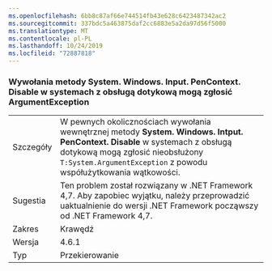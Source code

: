 ```yaml
---
ms.openlocfilehash: 6bb8c87af66e744514fb43e628c6423487342ac2
ms.sourcegitcommit: 337bdc5a463875daf2cc6883e5a2da97d56f5000
ms.translationtype: MT
ms.contentlocale: pl-PL
ms.lasthandoff: 10/24/2019
ms.locfileid: "72887818"
---
```

### <a name="calls-to-systemwindowsinputpencontextdisable-on-touch-enabled-systems-may-throw-an-argumentexception"></a>Wywołania metody System. Windows. Input. PenContext. Disable w systemach z obsługą dotykową mogą zgłosić ArgumentException

|   |   |
|---|---|
|Szczegóły|W pewnych okolicznościach wywołania wewnętrznej metody **System. Windows. Intput. PenContext. Disable** w systemach z obsługą dotykową mogą zgłosić nieobsłużony <code>T:System.ArgumentException</code> z powodu współużytkowania wątkowości.|
|Sugestia|Ten problem został rozwiązany w .NET Framework 4,7. Aby zapobiec wyjątku, należy przeprowadzić uaktualnienie do wersji .NET Framework począwszy od .NET Framework 4,7.|
|Zakres|Krawędź|
|Wersja|4.6.1|
|Typ|Przekierowanie|
